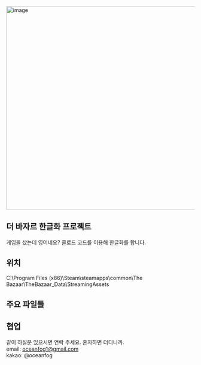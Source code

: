 
<img width="1777" height="544" alt="image" src="https://github.com/user-attachments/assets/3ae8608a-a6ec-433d-b37b-52d2a8458cb2" />

## 더 바자르 한글화 프로젝트
게임을 샀는데 영어네요? 클로드 코드를 이용해 한글화를 합니다.

## 위치
C:\Program Files (x86)\Steam\steamapps\common\The Bazaar\TheBazaar_Data\StreamingAssets

## 주요 파일들


## 협업
같이 하실분 있으시면 연락 주세요. 혼자하면 더디니까.  
email: oceanfog1@gmail.com  
kakao: @oceanfog
